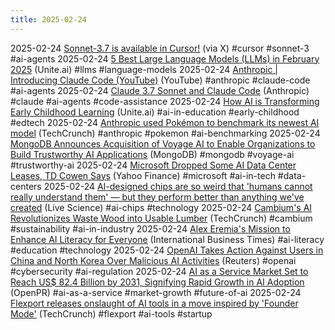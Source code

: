 ```yaml
---
title: 2025-02-24
---
```


2025-02-24 [Sonnet-3.7 is available in Cursor!](https://x.com/cursor_ai/status/1894093436896129425) (via X) #cursor #sonnet-3 #ai-agents
2025-02-24 [5 Best Large Language Models (LLMs) in February 2025](https://www.unite.ai/best-large-language-models-llms/) (Unite.ai) #llms #language-models 
2025-02-24 [Anthropic | Introducing Claude Code (YouTube)](https://www.youtube.com/watch?v=AJpK3YTTKZ4) (YouTube) #anthropic #claude-code #ai-agents
2025-02-24 [Claude 3.7 Sonnet and Claude Code](https://www.anthropic.com/news/claude-3-7-sonnet) (Anthropic) #claude #ai-agents #code-assistance
2025-02-24 [How AI is Transforming Early Childhood Learning](https://www.unite.ai/how-ai-is-transforming-early-childhood-learning/) (Unite.ai) #ai-in-education #early-childhood #edtech
2025-02-24 [Anthropic used Pokémon to benchmark its newest AI model](https://techcrunch.com/2025/02/24/anthropic-used-pokemon-to-benchmark-its-newest-ai-model/) (TechCrunch) #anthropic #pokemon #ai-benchmarking
2025-02-24 [MongoDB Announces Acquisition of Voyage AI to Enable Organizations to Build Trustworthy AI Applications](https://investors.mongodb.com/news-releases/news-release-details/mongodb-announces-acquisition-voyage-ai-enable-organizations) (MongoDB) #mongodb #voyage-ai #trustworthy-ai
2025-02-24 [Microsoft Dropped Some AI Data Center Leases, TD Cowen Says](https://finance.yahoo.com/news/microsoft-cancels-leases-ai-data-055952585.html) (Yahoo Finance) #microsoft #ai-in-tech #data-centers
2025-02-24 [AI-designed chips are so weird that 'humans cannot really understand them' — but they perform better than anything we've created](https://www.livescience.com/technology/computing/humans-cannot-really-understand-them-weird-ai-designed-chip-is-unlike-any-other-made-by-humans-and-performs-much-better) (Live Science) #ai-chips #technology 
2025-02-24 [Cambium's AI Revolutionizes Waste Wood into Usable Lumber](https://techcrunch.com/2025/02/24/cambium-is-building-an-ai-that-helps-turn-waste-wood-into-usable-lumber/) (TechCrunch) #cambium #sustainability #ai-in-industry
2025-02-24 [Alex Eremia's Mission to Enhance AI Literacy for Everyone](https://www.ibtimes.co.uk/alex-eremia-bringing-artificial-intelligence-literacy-all-1731325) (International Business Times) #ai-literacy #education #technology
2025-02-24 [OpenAI Takes Action Against Users in China and North Korea Over Malicious AI Activities](https://www.reuters.com/technology/artificial-intelligence/openai-removes-users-china-north-korea-suspected-malicious-activities-2025-02-21/) (Reuters) #openai #cybersecurity #ai-regulation
2025-02-24 [AI as a Service Market Set to Reach US$ 82.4 Billion by 2031, Signifying Rapid Growth in AI Adoption](https://www.openpr.com/news/3882428/artificial-intelligence-as-a-service-market-to-grow-to-us-82-4) (OpenPR) #ai-as-a-service #market-growth #future-of-ai
2025-02-24 [Flexport releases onslaught of AI tools in a move inspired by 'Founder Mode'](https://techcrunch.com/2025/02/24/flexport-releases-onslaught-of-ai-tools-in-a-move-inspired-by-founder-mode/) (TechCrunch) #flexport #ai-tools #startup 